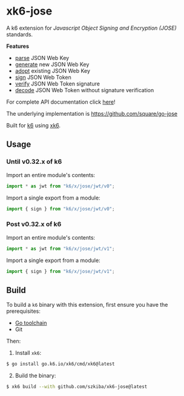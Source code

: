 # xk6-jose

A k6 extension for *Javascript Object Signing and Encryption (JOSE)* standards.

**Features**

 - [parse](docs/modules/jwk.md#parse) JSON Web Key
 - [generate](docs/modules/jwk.md#generate) new JSON Web Key
 - [adopt](docs/modules/jwk.md#adopt) existing JSON Web Key
 - [sign](docs/modules/jwt.md#sign) JSON Web Token
 - [verify](docs/modules/jwt.md#verify) JSON Web Token signature
 - [decode](docs/modules/jwt.md#decode) JSON Web Token without signature verification

For complete API documentation click [here](docs/README.md)!

The underlying implementation is https://github.com/square/go-jose

Built for [k6](https://go.k6.io/k6) using [xk6](https://github.com/grafana/xk6).

## Usage

### Until v0.32.x of k6
Import an entire module's contents:
```js
import * as jwt from "k6/x/jose/jwt/v0";
```

Import a single export from a module:
```js
import { sign } from "k6/x/jose/jwt/v0";
```

### Post v0.32.x of k6
Import an entire module's contents:
```js
import * as jwt from "k6/x/jose/jwt/v1";
```

Import a single export from a module:
```js
import { sign } from "k6/x/jose/jwt/v1";
```

## Build

To build a `k6` binary with this extension, first ensure you have the prerequisites:

- [Go toolchain](https://go101.org/article/go-toolchain.html)
- Git

Then:

1. Install `xk6`:
  ```bash
  $ go install go.k6.io/xk6/cmd/xk6@latest
  ```

2. Build the binary:
  ```bash
  $ xk6 build --with github.com/szkiba/xk6-jose@latest
  ```
